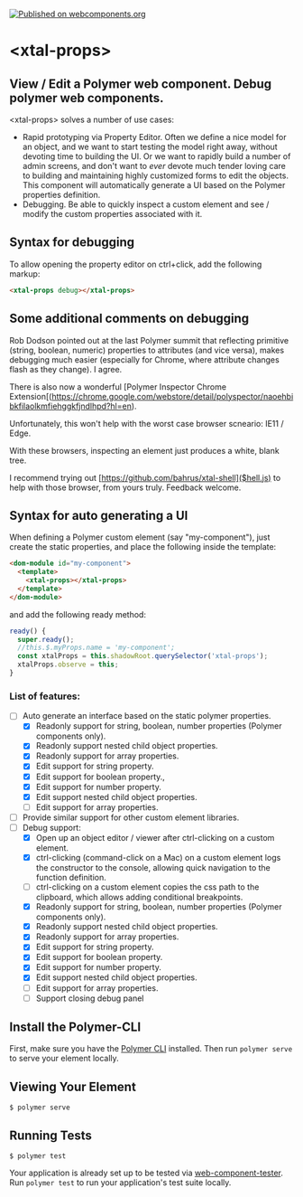 [![Published on webcomponents.org](https://img.shields.io/badge/webcomponents.org-published-blue.svg)](https://www.webcomponents.org/element/bahrus/xtal-props)
# \<xtal-props\>

## View / Edit a Polymer web component.  Debug polymer web components.

\<xtal-props\> solves a number of use cases:

* Rapid prototyping via Property Editor.  Often we define a nice model for an object, and we want to start testing the model right away, without devoting time to building the UI.  Or we want to rapidly build a number of admin screens, and don't want to *ever* devote much tender loving care to building and maintaining highly customized forms to edit the objects.  This component will automatically generate a UI based on the Polymer properties definition.
*  Debugging.  Be able to quickly inspect a custom element and see / modify the custom properties associated with it. 

## Syntax for debugging

To allow opening the property editor on ctrl+click, add the following markup:

```html
<xtal-props debug></xtal-props>
```

## Some additional comments on debugging

Rob Dodson pointed out at the last Polymer summit that reflecting primitive (string, boolean, numeric) properties to attributes (and vice versa), makes debugging much easier (especially for Chrome, where attribute changes flash as they change).  I agree.

There is also now a wonderful [Polymer Inspector Chrome Extension[(https://chrome.google.com/webstore/detail/polyspector/naoehbibkfilaolkmfiehggkfjndlhpd?hl=en).

Unfortunately, this won't help with the worst case browser scneario:  IE11 / Edge.

With these browsers, inspecting an element just produces a white, blank tree.

I recommend trying out [https://github.com/bahrus/xtal-shell]($hell.js) to help with those browser, from yours truly.  Feedback welcome.

## Syntax for auto generating a UI 

When defining a Polymer custom element (say "my-component"),  just create the static properties, and place the following inside the template:

```html
<dom-module id="my-component">
  <template>
    <xtal-props></xtal-props>
  </template>
</dom-module>
```

and add the following ready method:

```JavaScript
ready() {
  super.ready();
  //this.$.myProps.name = 'my-component';
  const xtalProps = this.shadowRoot.querySelector('xtal-props');
  xtalProps.observe = this;
}
```

### List of features:

- [ ] Auto generate an interface based on the static polymer properties.
  - [x] Readonly support for string, boolean, number properties (Polymer components only).
  - [x] Readonly support nested child object properties.
  - [x] Readonly support for array properties.
  - [x] Edit support for string property.
  - [x] Edit support for  boolean property., 
  - [x] Edit support for number property.
  - [x] Edit support nested child object properties.
  - [ ] Edit support for array properties.
- [ ] Provide similar support for other custom element libraries.
- [ ] Debug support:
  - [x] Open up an object editor / viewer after ctrl-clicking on a custom element.
  - [x] ctrl-clicking (command-click on a Mac) on a custom element logs the constructor to the console, allowing quick navigation to the function definition.
  - [ ] ctrl-clicking on a custom element copies the css path to the clipboard, which allows adding conditional breakpoints.
  - [x] Readonly support for string, boolean, number properties (Polymer components only).
  - [x] Readonly support nested child object properties.
  - [x] Readonly support for array properties.
  - [x] Edit support for string property.
  - [x] Edit support for boolean property. 
  - [x] Edit support for number property.
  - [x] Edit support nested child object properties.
  - [ ] Edit support for array properties.
  - [ ] Support closing debug panel

## Install the Polymer-CLI

First, make sure you have the [Polymer CLI](https://www.npmjs.com/package/polymer-cli) installed. Then run `polymer serve` to serve your element locally.

## Viewing Your Element

```
$ polymer serve
```

## Running Tests

```
$ polymer test
```

Your application is already set up to be tested via [web-component-tester](https://github.com/Polymer/web-component-tester). Run `polymer test` to run your application's test suite locally.
